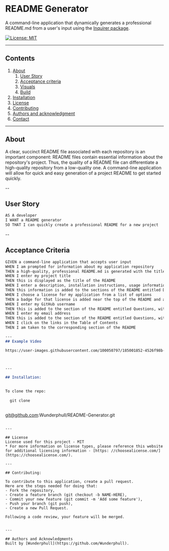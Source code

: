 # README Generator

  A command-line application that dynamically generates a professional README.md from a user's input using the [Inquirer package](https://www.npmjs.com/package/inquirer).

  [![License: MIT](https://img.shields.io/badge/License-MIT-yellow.svg)](https://opensource.org/licenses/MIT)

  
---
## Contents

  1. [About](#about)
      1. [User Story](#user%20story)
      2. [Acceptance criteria](#acceptance%20criteria)
      3. [Visuals](#visuals)
      4. [Build](#build)
  2. [Installation](#installation)
  3. [License](#license)
  4. [Contributing](#contributing)
  5. [Authors and acknowledgment](#authors%20and%20acknowledgment)
  6. [Contact](#contact)

---
## About
  A clear, succinct README file associated with each repository is an important component: README files contain essential information about the repository's project. Thus, the quality of a README file can differentiate a high-quality repository from a low-quality one. A command-line application will allow for quick and easy generation of a project README to get started quickly.

--
## User Story

```md
AS A developer
I WANT a README generator
SO THAT I can quickly create a professional README for a new project
```
--
## Acceptance Criteria

```md
GIVEN a command-line application that accepts user input
WHEN I am prompted for information about my application repository
THEN a high-quality, professional README.md is generated with the title of my project and sections entitled Description, Table of Contents, Installation, Usage, License, Contributing, Tests, and Questions
WHEN I enter my project title
THEN this is displayed as the title of the README
WHEN I enter a description, installation instructions, usage information, contribution guidelines, and test instructions
THEN this information is added to the sections of the README entitled Description, Installation, Usage, Contributing, and Tests
WHEN I choose a license for my application from a list of options
THEN a badge for that license is added near the top of the README and a notice is added to the section of the README entitled License that explains which license the application is covered under
WHEN I enter my GitHub username
THEN this is added to the section of the README entitled Questions, with a link to my GitHub profile
WHEN I enter my email address
THEN this is added to the section of the README entitled Questions, with instructions on how to reach me with additional questions
WHEN I click on the links in the Table of Contents
THEN I am taken to the corresponding section of the README

---
## Example Video

https://user-images.githubusercontent.com/100050797/185001852-4526f98b-cb02-40d4-826a-954c7749568f.mp4



---

## Installation:
  

To clone the repo:
  
  git clone 
  
  ```
  git@github.com:Wunderphull/README-Generator.git
  ```
  
---

## License
  License used for this project - MIT
  * For more information on license types, please reference this website
  for additional licensing information - [https: //choosealicense.com/](https://choosealicense.com/).

---

## Contributing:
  
  To contribute to this application, create a pull request.
  Here are the steps needed for doing that:
  - Fork the repository,
  - Create a feature branch (git checkout -b NAME-HERE),
  - Commit your new feature (git commit -m 'Add some feature'),
  - Push your branch (git push),
  - Create a new Pull Request.

  Following a code review, your feature will be merged.


---

  ## Authors and Acknowledgments
  Built by [Wunderphull](https://github.com/Wunderphull).
